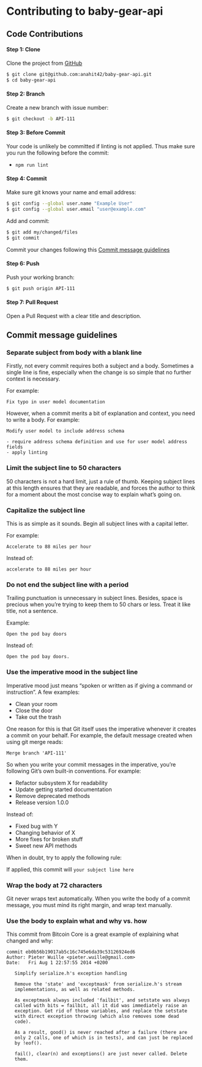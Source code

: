 # Contributing to baby-gear-api

## Code Contributions

#### Step 1: Clone

Clone the project from [GitHub](https://github.com/anahit42/baby-gear-api)
   
   ``` bash
   $ git clone git@github.com:anahit42/baby-gear-api.git
   $ cd baby-gear-api
   ```

#### Step 2: Branch

Create a new branch with issue number:

   ``` bash
   $ git checkout -b API-111
   ```

#### Step 3: Before Commit

Your code is unlikely be committed if linting is not applied.
Thus make sure you run the following before the commit:
 - `npm run lint`

#### Step 4: Commit

Make sure git knows your name and email address:

   ``` bash
   $ git config --global user.name "Example User"
   $ git config --global user.email "user@example.com"
   ```
    
Add and commit:

   ``` bash
   $ git add my/changed/files
   $ git commit
   ```
    
Commit your changes following this [Commit message guidelines](#commit-message-guidelines)
   
#### Step 6: Push

Push your working branch:

   ``` bash
   $ git push origin API-111
   ```

#### Step 7: Pull Request

Open a Pull Request with a clear title and description.


## Commit message guidelines

### Separate subject from body with a blank line

Firstly, not every commit requires both a subject and a body. 
Sometimes a single line is fine, especially when the change is so simple that no 
further context is necessary.

For example:

```text
Fix typo in user model documentation
```

However, when a commit merits a bit of explanation and context, you need to write a body.
For example:

```text
Modify user model to include address schema

- require address schema definition and use for user model address fields
- apply linting

```

### Limit the subject line to 50 characters

50 characters is not a hard limit, just a rule of thumb. Keeping subject lines at this 
length ensures that they are readable, and forces the author to think for 
a moment about the most concise way to explain what’s going on.

### Capitalize the subject line

This is as simple as it sounds. Begin all subject lines with a capital letter.

For example:
```text
Accelerate to 88 miles per hour
```

Instead of:

```text
accelerate to 88 miles per hour
```


### Do not end the subject line with a period

Trailing punctuation is unnecessary in subject lines. Besides, space is precious when
you’re trying to keep them to 50 chars or less. Treat it like title, not a sentence.

Example:
```text
Open the pod bay doors
```
Instead of:
```text
Open the pod bay doors.
```

### Use the imperative mood in the subject line

Imperative mood just means “spoken or written as if giving a command or instruction”.
A few examples:

- Clean your room
- Close the door
- Take out the trash

One reason for this is that Git itself uses the imperative whenever it creates
a commit on your behalf. For example, the default message created when using git merge reads:

```text
Merge branch 'API-111'
```

So when you write your commit messages in the imperative, you’re following Git’s own built-in 
conventions. For example:

- Refactor subsystem X for readability
- Update getting started documentation
- Remove deprecated methods
- Release version 1.0.0

Instead of:

- Fixed bug with Y
- Changing behavior of X
- More fixes for broken stuff
- Sweet new API methods

When in doubt, try to apply the following rule:

If applied, this commit will `your subject line here`

### Wrap the body at 72 characters

Git never wraps text automatically. When you write the body of a commit message,
you must mind its right margin, and wrap text manually.

### Use the body to explain what and why vs. how

This commit from Bitcoin Core is a great example of explaining what changed and why:

```text
commit eb0b56b19017ab5c16c745e6da39c53126924ed6
Author: Pieter Wuille <pieter.wuille@gmail.com>
Date:   Fri Aug 1 22:57:55 2014 +0200

   Simplify serialize.h's exception handling

   Remove the 'state' and 'exceptmask' from serialize.h's stream
   implementations, as well as related methods.

   As exceptmask always included 'failbit', and setstate was always
   called with bits = failbit, all it did was immediately raise an
   exception. Get rid of those variables, and replace the setstate
   with direct exception throwing (which also removes some dead
   code).

   As a result, good() is never reached after a failure (there are
   only 2 calls, one of which is in tests), and can just be replaced
   by !eof().

   fail(), clear(n) and exceptions() are just never called. Delete
   them.
```
